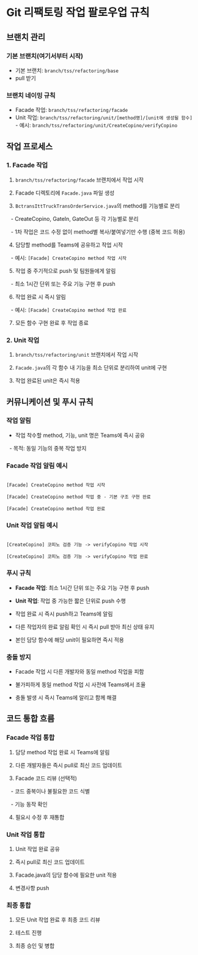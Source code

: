 # Git 리팩토링 작업 팔로우업 규칙


## 브랜치 관리


### 기본 브랜치(여기서부터 시작)

- 기본 브랜치: `branch/tss/refactoring/base`
- pull 받기

### 브랜치 네이밍 규칙
- Facade 작업: `branch/tss/refactoring/facade`
- Unit 작업: `branch/tss/refactoring/unit/[method명]/[unit에 생성될 함수]`
  - 예시: `branch/tss/refactoring/unit/CreateCopino/verifyCopino`

  

## 작업 프로세스

  

### 1. Facade 작업

1. `branch/tss/refactoring/facade` 브랜치에서 작업 시작

2. Facade 디렉토리에 `Facade.java` 파일 생성

3. `BctransIttTruckTransOrderService.java`의 method를 기능별로 분리

   - CreateCopino, GateIn, GateOut 등 각 기능별로 분리

   - 1차 작업은 코드 수정 없이 method별 복사/붙여넣기만 수행 (중복 코드 허용)

4. 담당할 method를 Teams에 공유하고 작업 시작

   - 예시: `[Facade] CreateCopino method 작업 시작`

5. 작업 중 주기적으로 push 및 팀원들에게 알림

   - 최소 1시간 단위 또는 주요 기능 구현 후 push

6. 작업 완료 시 즉시 알림

   - 예시: `[Facade] CreateCopino method 작업 완료`

7. 모든 함수 구현 완료 후 작업 종료

  

### 2. Unit 작업

1. `branch/tss/refactoring/unit` 브랜치에서 작업 시작

2. `Facade.java`의 각 함수 내 기능을 최소 단위로 분리하여 unit에 구현

3. 작업 완료된 unit은 즉시 적용

  

## 커뮤니케이션 및 푸시 규칙

  

### 작업 알림

- 작업 착수할 method, 기능, unit 명은 Teams에 즉시 공유

  - 목적: 동일 기능의 중복 작업 방지

### Facade 작업 알림 예시

```

[Facade] CreateCopino method 작업 시작

[Facade] CreateCopino method 작업 중 - 기본 구조 구현 완료

[Facade] CreateCopino method 작업 완료

```

  

### Unit 작업 알림 예시

```

[CreateCopino] 코피노 검증 기능 -> verifyCopino 작업 시작

[CreateCopino] 코피노 검증 기능 -> verifyCopino 작업 완료

```

  

### 푸시 규칙

- **Facade 작업**: 최소 1시간 단위 또는 주요 기능 구현 후 push

- **Unit 작업**: 작업 중 가능한 짧은 단위로 push 수행

- 작업 완료 시 즉시 push하고 Teams에 알림

- 다른 작업자의 완료 알림 확인 시 즉시 pull 받아 최신 상태 유지

- 본인 담당 함수에 해당 unit이 필요하면 즉시 적용

  

### 충돌 방지

- Facade 작업 시 다른 개발자와 동일 method 작업을 피함

- 불가피하게 동일 method 작업 시 사전에 Teams에서 조율

- 충돌 발생 시 즉시 Teams에 알리고 함께 해결

  

## 코드 통합 흐름

  

### Facade 작업 통합

1. 담당 method 작업 완료 시 Teams에 알림

2. 다른 개발자들은 즉시 pull로 최신 코드 업데이트

3. Facade 코드 리뷰 (선택적)

   - 코드 중복이나 불필요한 코드 식별

   - 기능 동작 확인

4. 필요시 수정 후 재통합

  

### Unit 작업 통합

1. Unit 작업 완료 공유

2. 즉시 pull로 최신 코드 업데이트

3. Facade.java의 담당 함수에 필요한 unit 적용

4. 변경사항 push

  

### 최종 통합

1. 모든 Unit 작업 완료 후 최종 코드 리뷰

2. 테스트 진행

3. 최종 승인 및 병합